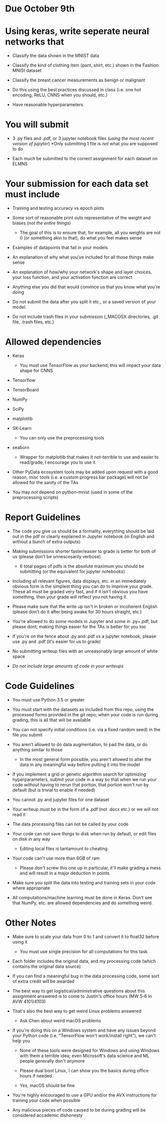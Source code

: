 # Due October 9th

# Using keras, write seperate neural networks that

* Classify the data shown in the MNIST data

* Classify the kind of clothing item (pant, shirt, etc.) shown in the Fashion MNISt dataset

* Classify the breast cancer measurements as benign or malignant

* Do this using the best practices discussed in class (i.e. one hot encoding, ReLU, CNNS when you should, etc.)

* Have reasonable hyperparameters


# You will submit

* 3 .py files and .pdf, or 3 jupyter notebook files (*using the most recent version of jupyter*)
  *Only submitting 1 file is *not* what you are supposed to do

* Each much be submitted to the correct assignment for each dataset on ELMNS

# Your submission for each data set must include

* Training and testing accuracy vs epoch plots

* Some sort of reasonable print outs representative of the weight and biases (*not the entire things*)
  * The goal of this is to ensure that, for example, all you weights are not 0 (or something akin to that), do what you feel makes sense
  
* Examples of datapoints that fail in your models

* An explanation of why what you've included for all those things make sense

* An explanation of how/why your network's shape and layer choices, your loss function, and your activation function are correct

* Anything else you did that would convince us that you know what you're doing

* Do not submit the data after you split it etc., or a saved version of your model. 

* Do not include trash files in your submission (_MACOSX directories, .git file, .trash files, etc.)


# Allowed dependencies

* Keras 

  * You must use TensorFlow as your backend; this will impact your data shape for CNNS

* Tensorflow

* TensorBoard

* NumPy

* SciPy

* matplotlib

* SK-Learn 
  * You can only use the preprocessing tools

* seaborn 

  * Wrapper for matplotlib that makes it not-terrible to use and easier to read/grade, I encourage you to use it

* Other PyData ecosystem tools may be added upon request with a good reason, misc tools (i.e. a custom progress bar package) will not be allowed for the sanity of the TAs

* You may *not* depend on python-mnist (used in some of the preprocessing scripts)


# Report Guidelines

* The code you give us should be a formality, everything should be laid out in the pdf or clearly explained in Jupyter notebook (in English and without a bunch of extra outputs)

* Making submissions shorter faster/easier to grade is better for both of us (please don't be unnescesarily verbose)
  * 6 total pages of pdfs is the absolute maximum you should be submitting (or the equivalent for jupyter notebooks)

* Including all relevant figures, data displays, etc. in an immediately obvious form is the simplest thing you can do to improve your grade. These all must be graded very fast, and if it isn't obvious you have something, then your grade will reflect you not having it.

* Please make sure that the write up isn't in broken or incoherent English (please don't do it after being awake for 30 hours straight, etc.)

* You're allowed to do some models in Jupyter and some in .py+.pdf, but please dont; making things easier for the TAs is better for you too

* If you're on the fence about .py and .pdf vs a jupyter notebook, please use .py and .pdf (it's easier for us to grade)

* No submitting writeup files with an unreasonably large amount of white space

* *Do not include large amounts of code in your writeups*


# Code Guidelines

* You must use Python 3.5 or greater

* You must start with the datasets as included from this repo, using the processed forms provided in the git repo; when your code is run during grading, this is all that will be available

* You can not specify initial conditions (i.e. via a fixed random seed) in the file you submit

* You aren't allowed to do data augmentation, to pad the data, or do anything similar to those
  * In the most general form possible, you aren't allowed to alter the data in any meaningful way before putting it into the model

* If you implement a grid or genetic algorithm search for optimizing hyperparameters, submit your code in a way so that when we run your code *without* having to rerun that portion, that portion won't run by default (but is trivial to enable if needed)

* You cannot .py and jupyter files for one dataset

* Your writeup *must* be in the form of a .pdf (not .docx etc.) or we will not read it

* The data processing files can not be called by your code

* Your code can not save things to disk when run by default, or edit files on disk in any way
  * Editing local files is tantamount to cheating

* Your code can't use more than 6GB of ram
  * Please don't screw this one up in particular, it'll make grading a mess and will result in a major deduction in points

* Make sure you split the data into testing and training sets in your code where appropriate

* All computations/machine learning must be done in Keras. Don't see that NumPy, etc. are allowed dependencies and do something weird.

# Other Notes

* Make sure to scale your data from 0 to 1 and convert it to float32 before using it

  * You must use single precision for all computations for this task

* Each folder includes the original data, and my processing code (which contains the original data source)

* If you can find a meaningful bug in the data processing code, some sort of extra credit will be awarded

* The best way to get logistical/administrative questions about this assignment answered is to come to Justin's office hours (MW 5-6 in AVW 4101/4103)

* That's also the best way to get weird Linux problems answered 

  * Ask Chen about weird macOS problems

* If you're doing this on a Windows system and have any issues beyond your Python code (i.e. "TensorFlow won't work/install right"), we can't help you

  * None of these tools were designed for Windows and using Windows with them a terrible idea; even Microsoft's data science and ML people generally don't anymore
  
  * Please dual boot Linux, I can show you the basics during office hours if needed
  
  * Yes, macOS should be fine
  
* You're highly encouraged to use a GPU and/or the AVX instructions for training your code when possible

* Any malicious pieces of code caused to be during grading will be considered accademic dishonesty
